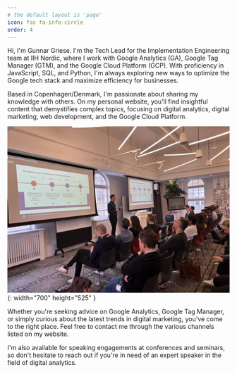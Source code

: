 ```yaml
---
# the default layout is 'page'
icon: fas fa-info-circle
order: 4
---
```


Hi, I'm Gunnar Griese. I'm the Tech Lead for the Implementation Engineering team at IIH Nordic, where I work with Google Analytics (GA), Google Tag Manager (GTM), and the Google Cloud Platform (GCP). With proficiency in JavaScript, SQL, and Python, I'm always exploring new ways to optimize the Google tech stack and maximize efficiency for businesses.

Based in Copenhagen/Denmark, I'm passionate about sharing my knowledge with others. On my personal website, you'll find insightful content that demystifies complex topics, focusing on digital analytics, digital marketing, web development, and the Google Cloud Platform.

![Gunnar Griese](/assets/img/avatar/google-event.jpeg){: width="700" height="525" }

Whether you're seeking advice on Google Analytics, Google Tag Manager, or simply curious about the latest trends in digital marketing, you've come to the right place. Feel free to contact me through the various channels listed on my website.

I'm also available for speaking engagements at conferences and seminars, so don't hesitate to reach out if you're in need of an expert speaker in the field of digital analytics.

